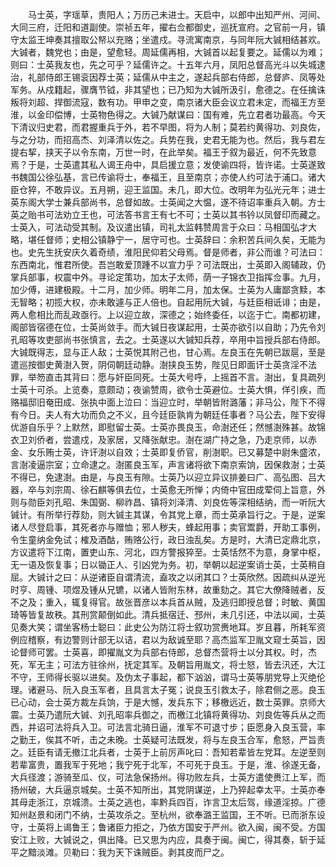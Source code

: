 <!-- { "loadSidebar": true } -->
　　马士英，字瑶草，贵阳人；万历己未进士。天启中，以郎中出知严州、河间、大同三府，迁阳和道副使。崇祯五年，擢右佥都御史，巡抚宣府。之官前一月，镇守太监王坤奏其擅取公帑以充赂；坐遣戍。寻流寓南京，与同年阮大铖相结甚欢。大铖者，魏党也；由是，望愈轻。周延儒再相，大铖首以起复要之。延儒以为难；则曰：士英我友也，先之可乎？延儒许之。十五年六月，凤阳总督高光斗以失城逮治，礼部侍郎王锡衮因荐士英；延儒从中主之，遂起兵部右侍郎，总督庐、凤等处军务。从戍籍起，骤膺节钺，非其望也；已乃知为大铖所汲引，愈德之。在任擒诛叛将刘超、捍御流寇，数有功。甲申之变，南京诸大臣会议立君未定，而福王方至淮，以金印偿博，士英物色得之。大铖乃献谋曰：国有难，先立君者功最高。今天下清议归史君，而君握重兵于外，若不早图，将为人制；莫若约黄得功、刘良佐，与之分功，而招高杰、刘泽清以佐之。兵势在我，史君无能为也。然后，我与君左提右挈，挟天子以令东南，万世一时，在此举矣。福王于叙为最近，何不先致意焉？于是，士英遣其私人谒王舟中，具启援立意；发使谕四将，皆许诺。士英遂致书魏国公徐弘基，言已传谕将士，奉福王，且至南京；亦使人约可法于浦口。诸大臣仓猝，不敢异议。五月朔，迎王监国。未几，即大位。改明年为弘光元年；进士英东阁大学士兼兵部尚书，总督如故。士英闻之大愠，遂不待诏率重兵入朝。方士英之贻书可法劝立王也，可法答书言王有七不可；士英以其书钤以凤督印而藏之。士英入，可法动受其制。及议遣出镇，司礼太监韩赞周言于众曰：马相国弘才大略，堪任督师；史相公镇静宁一，居守可也。士英辞曰：余积苦兵间久矣，无能为也。史先生抚安庆久着奇绩，淮阳民仰若父母焉。督是师者，非公而谁？可法曰：东西南北，惟君所使。吾岂敢爱顶踵不以宣力乎？可法既出，士英即入阁辅政，仍掌兵部事，权震中外。寻论定策功，加太子太师，荫一子锦衣卫指挥佥事。九月，加少傅，进建极殿。十二月，加少师。明年二月，加太保。士英为人庸鄙贪黩，本无智略；初揽大权，亦未敢遽与正人倍也。自起用阮大铖，与廷臣相诋诽；由是，两人愈相比而乱政亟行。上以迎立故，深德之；始终委任，以迄于亡。南都初建，阁部皆宿德在位，士英尚敛手。而大铖日夜谋起用，士英亦欲引以自助；乃先令刘孔昭等攻吏部尚书张慎言，去之。士英遂以大铖知兵荐，卒用中旨授兵部右侍郎。大铖既得志，显与正人敌；士英悦其附己也，甘心焉。左良玉在先朝已跋扈，至是遣巡按御史黄澍入贺，阴伺朝廷动静。澍挟良玉势，陛见日即面讦士英贪淫不法罪，举笏直击其背曰：愿与奸臣同死。士英大号呼，上摇首不言。澍出，复具疏列士英十可杀。上览奏，意颇动；夜谕赞周，欲令士英避位。士英大惧，佯引疾，而赂福邸旧奄田成、张执中面上泣曰：当迎立时，举朝皆附潞藩；非马公，陛下不得有今日。夫人有大功而负之不义，且今廷臣孰肯为朝廷任事者？马公去，陛下安得优游自乐乎？上默然，即慰留士英。士英亦畏良玉，命澍还任；然憾澍殊甚。故锦衣卫刘侨者，尝遣戍，及家居，又降张献忠。澍在湖广持之急，乃走京师，以赤金、女乐贿士英，许讦澍以自效；士英即复侨官，削澍职。已又募楚中尉朱盛浓，言澍凌逼宗室；立命逮之。澍匿良玉军，声言诸将欲下南京索饷，因保救澍；士英不得已，免逮澍。由是，与良玉有隙。士英乃以迎立异议排姜曰广、高弘图、吕大器，卒与刘宗周、徐石麒等俱去位，士英愈无所惮；内倚中官田成荤伺上旨意，外则与勋臣刘孔昭、朱国弼、柳祚昌、镇将刘泽清、刘良佐等深相结纳，而一听阮大铖计。有所举行荐劾，则大铖主其谋，令其党上章，而士英承旨行之。于是，逆案诸人尽登启事，其死者亦与赠恤；邪人秽夫，蜂起用事；卖官鬻爵，开助工事例，令生童纳金免试；榷及酒酤，贿赂公行，政日浊乱矣。方是时，大清已定鼎北京，方议遣将下江南，置吏山东、河北，四方警报猝至。士英恬然不为意，身掌中枢，无一语及恢复事；日以锄正人、引凶党为务。初，举朝以起逆案诮士英，士英稍自屈。大铖计之曰：从逆诸臣自谓清流，盍攻之以闭其口？士英欣然。因疏纠从逆光时亨、周锺、项煜及锺从兄镳，以诸人皆附东林，故重劾之。其它大僚降贼者，反不之及；重入，辄复得官。故张晋彦以本兵首从贼，及逃归即授总督；时敏、黄国琦等皆复故秩。其刑赏颠倒如此。清兵抵宿迁、邳州，未几引还，中法以闻，士英见奏大笑；谓坐客杨士聪曰：此史公为防江将士叙功赏赉地耳。岁且暮，所耗军资例应稽察，有边警则计部无以诘，君以为敌诚至耶？高杰监军卫胤文窥士英旨，因论督师可罢。士英喜，即擢胤文为兵部右侍郎，总督杰营将士以分其权。时，杰死，军无主；可法方驻徐州，抚定其军。及朝旨用胤文，将士怒，皆去汛还，大江不守，王师得长驱以进矣。及伪太子事起，都下汹汹，谓马士英等朋党导上灭绝伦理。诸避马、阮入良玉军者，且具言太子冤；说良玉引救太子，除君侧之恶。良玉已心动，会士英方裁左兵饷，于是大憾，发兵东下；移檄远近，数士英罪。京师大震。士英乃遣阮大铖、刘孔昭率兵御之，而檄江北镇将黄得功、刘良佐等兵从之而西，并诏可法将兵入卫。可法言北骑日逼，淮军不可退寸步；臣愿身入良玉营，率之勤王，俟其不听，击之未晚。士英疑可法既发，将与左良玉合军，愈怒，严旨责之。廷臣有请无撤江北兵者，士英于上前厉声叱曰：吾知若辈皆左党耳。左逆至则若辈富贵，置我军于死地；我宁死于北军，不可死于良玉。于是，淮、徐遂无备，大兵径渡；游骑至瓜、仪，可法急保扬州。得功败左兵，士英方遣使赉江上军，而扬州破，大兵逼京城矣。士英不知所出，其党阴谋逆，上乃猝起幸太平。士英亦奉其母走浙江，京城溃。士英之逃也，率黔兵四百，诈言卫太后驾，缘道淫掠。广德知州赵景和闭门不纳，士英攻杀之。至杭州，欲奉潞王监国，王不听。已而浙东设守，士英将上谒鲁王；鲁诸臣力拒之，乃依方国安于严州。欲入闽，闽不受。方国安江上败，大铖说之，俱出降。已又思为内应，具奏于闽。闽亡，得其奏，斩于延平之黯淡滩。贝勒曰：我为天下诛贼臣。剥其皮而尸之。


